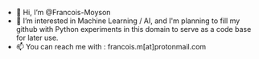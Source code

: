 - 👋 Hi, I’m @Francois-Moyson
- 👀 I’m interested in Machine Learning / AI, and I'm planning to fill my github with Python experiments in this domain to serve as a code base for later use.
- 📫 You can reach me with : francois.m[at]protonmail.com

<!---
Francois-Moyson/Francois-Moyson is a ✨ special ✨ repository because its `README.md` (this file) appears on your GitHub profile.
You can click the Preview link to take a look at your changes.
--->
